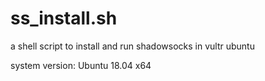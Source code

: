 # ss_install.sh
a shell script to install and run shadowsocks in vultr ubuntu

system version: Ubuntu 18.04 x64 
